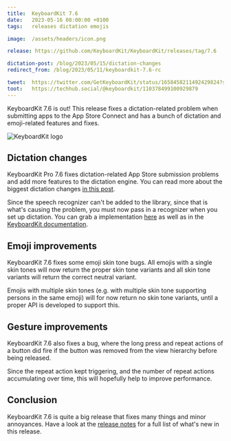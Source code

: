 ```yaml
---
title:  KeyboardKit 7.6
date:   2023-05-16 08:00:00 +0100
tags:   releases dictation emojis

image:  /assets/headers/icon.png

release: https://github.com/KeyboardKit/KeyboardKit/releases/tag/7.6

dictation-post: /blog/2023/05/15/dictation-changes
redirect_from: /blog/2023/05/11/keyboardkit-7.6-rc

tweet:  https://twitter.com/GetKeyboardKit/status/1658458211492429824?s=20
toot:   https://techhub.social/@keyboardkit/110378499100929879
---
```


KeyboardKit 7.6 is out! This release fixes a dictation-related problem when submitting apps to the App Store Connect and has a bunch of dictation and emoji-related features and fixes.

![KeyboardKit logo]({{page.image}})


## Dictation changes

KeyboardKit Pro 7.6 fixes dictation-related App Store submission problems and add more features to the dictation engine. You can read more about the biggest dictation changes [in this post]({{page.dictation-post}}).

Since the speech recognizer can't be added to the library, since that is what's causing the problem, you must now pass in a recognizer when you set up dictation. You can grab a implementation [here]({{page.dictation-post}}) as well as in the [KeyboardKit documentation]({{site.documentation_url}}).


## Emoji improvements

KeyboardKit 7.6 fixes some emoji skin tone bugs. All emojis with a single skin tones will now return the proper skin tone variants and all skin tone variants will return the correct neutral variant.

Emojis with multiple skin tones (e.g. with multiple skin tone supporting persons in the same emoji) will for now return no skin tone variants, until a proper API is developed to support this.


## Gesture improvements

KeyboardKit 7.6 also fixes a bug, where the long press and repeat actions of a button did fire if the button was removed from the view hierarchy before being released.

Since the repeat action kept triggering, and the number of repeat actions accumulating over time, this will hopefully help to improve performance.


## Conclusion

KeyboardKit 7.6 is quite a big release that fixes many things and minor annoyances. Have a look at the [release notes]({{page.release}}) for a full list of what's new in this release.